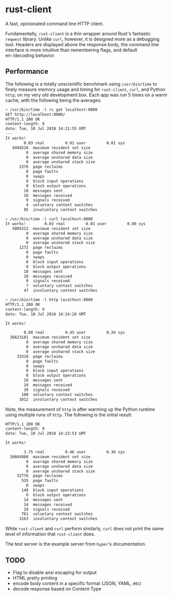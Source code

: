 # rust-client

A fast, opinionated command line HTTP client.

Fundamentally, `rust-client` is a thin wrapper around Rust's fantastic `reqwest` library. Unlike `curl`, however, it is designed more as a debugging tool. Headers are displayed above the response body, the command line interface is more intuitive than remembering flags, and default en-/decoding behavior.

## Performance

The following is a totally unscientific benchmark using `/usr/bin/time` to finely measure memory usage and timing for `rust-client`, `curl`, and Python `http`; on my very old development box. Each app was run 5 times on a warm cache, with the following being the averages:

```sh
> /usr/bin/time -l rc get localhost:8000
GET http://localhost:8000/
HTTP/1.1 200 OK
content-length: 9
date: Tue, 10 Jul 2018 14:21:55 GMT
---
It works!
        0.03 real         0.01 user         0.01 sys
   9494528  maximum resident set size
         0  average shared memory size
         0  average unshared data size
         0  average unshared stack size
      2376  page reclaims
         0  page faults
         0  swaps
         0  block input operations
         0  block output operations
        10  messages sent
        10  messages received
         0  signals received
         4  voluntary context switches
        95  involuntary context switches

> /usr/bin/time -l curl localhost:8000
It works!        0.03 real         0.01 user         0.00 sys
   5005312  maximum resident set size
         0  average shared memory size
         0  average unshared data size
         0  average unshared stack size
      1272  page reclaims
         0  page faults
         0  swaps
         0  block input operations
         0  block output operations
        10  messages sent
        10  messages received
         0  signals received
         7  voluntary context switches
        47  involuntary context switches

> /usr/bin/time -l http localhost:8000
HTTP/1.1 200 OK
content-length: 9
date: Tue, 10 Jul 2018 14:24:20 GMT

It works!

        0.80 real         0.45 user         0.26 sys
  26623181  maximum resident set size
         0  average shared memory size
         0  average unshared data size
         0  average unshared stack size
     33318  page reclaims
         0  page faults
         0  swaps
         0  block input operations
         0  block output operations
        10  messages sent
        10  messages received
        30  signals received
       100  voluntary context switches
      1012  involuntary context switches
```

Note, the measurement of `http` is after warming up the Python runtime using multiple runs of `http`. The following is the initial result:

```sh
HTTP/1.1 200 OK
content-length: 9
date: Tue, 10 Jul 2018 14:23:53 GMT

It works!

        3.75 real         0.46 user         0.36 sys
  26664960  maximum resident set size
         0  average shared memory size
         0  average unshared data size
         0  average unshared stack size
     32776  page reclaims
       535  page faults
         0  swaps
       148  block input operations
         0  block output operations
        14  messages sent
        14  messages received
        29  signals received
       761  voluntary context switches
      1263  involuntary context switches
```

While `rust-client` and `curl` perform similarly, `curl` does not print the same level of information that `rust-client` does.

The test server is the example server from `hyper`'s documentation.

## TODO
- Flag to disable ansi escaping for output
- HTML pretty printing
- encode body content in a specific format (JSON, YAML, etc)
- decode response based on Content-Type
